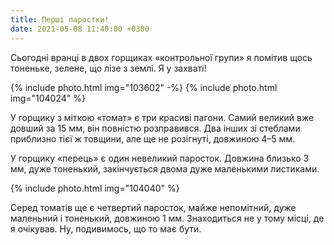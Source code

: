 ```yaml
---
title: Перші паростки!
date: 2021-05-08 11:40:00 +0300
---
```


Сьогодні вранці в двох горщиках «контрольної групи» я помітив щось тоненьке, зелене, що лізе з землі. Я у захваті!

{% include photo.html img="103602" -%}
{% include photo.html img="104024" %}

У горщику з міткою «томат» є три красиві пагони. Самий великий вже довший за 15 мм, він повністю розправився. Два інших зі стеблами приблизно тієї ж товщини, але ще не розігнуті, довжиною 4–5 мм.

У горщику «перець» є один невеликий паросток. Довжина близько 3 мм, дуже тоненький, закінчується двома дуже маленькими листиками.

{% include photo.html img="104040" %}

Серед томатів ще є четвертий паросток, майже непомітний, дуже маленьний і тоненький, довжиною 1 мм. Знаходиться не у тому місці, де я очікував. Ну, подивимось, що то має бути.

